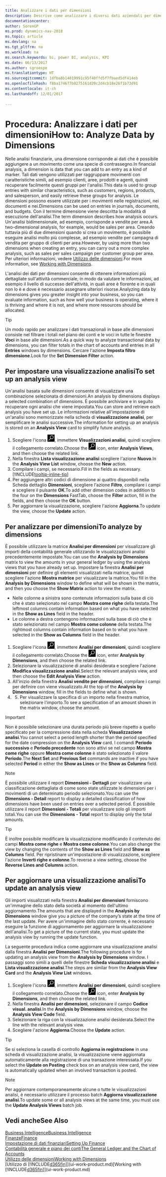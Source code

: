 ```yaml
---
title: Analizzare i dati per dimensioni
description: Descrive come analizzare i diversi dati aziendali per dimensioni.
documentationcenter: 
author: SorenGP
ms.prod: dynamics-nav-2018
ms.topic: article
ms.devlang: na
ms.tgt_pltfrm: na
ms.workload: na
ms.search.keywords: bi, power BI, analysis, KPI
ms.date: 06/13/2017
ms.author: sgroespe
ms.translationtype: HT
ms.sourcegitcommit: 1dfba8b14019991c95f40ffd5f7fbaed5df414eb
ms.openlocfilehash: f8ba174677b0275161d20c2d4cb18e26f1b73d91
ms.contentlocale: it-ch
ms.lasthandoff: 12/01/2017

---
```

#  <a name="how-to-analyze-data-by-dimensions"></a><span data-ttu-id="35460-103">Procedura: Analizzare i dati per dimensioni</span><span class="sxs-lookup"><span data-stu-id="35460-103">How to: Analyze Data by Dimensions</span></span>
<span data-ttu-id="35460-104">Nelle analisi finanziarie, una dimensione corrisponde ai dati che è possibile aggiungere a un movimento come una specie di contrassegno.</span><span class="sxs-lookup"><span data-stu-id="35460-104">In financial analysis, a dimension is data that you can add to an entry as a kind of marker.</span></span> <span data-ttu-id="35460-105">Tali dati vengono utilizzati per raggruppare movimenti con caratteristiche simili, ad esempio clienti, aree, prodotti e agenti, quindi recuperare facilmente questi gruppi per l'analisi.</span><span class="sxs-lookup"><span data-stu-id="35460-105">This data is used to group entries with similar characteristics, such as customers, regions, products, and salesperson, and easily retrieve these groups for analysis.</span></span> <span data-ttu-id="35460-106">Le dimensioni possono essere utilizzate per i movimenti nelle registrazioni, nei documenti e nei.</span><span class="sxs-lookup"><span data-stu-id="35460-106">Dimensions can be used on entries in journals, documents, and budgets.</span></span> <span data-ttu-id="35460-107">Con il termine dimensione viene descritta la modalità di esecuzione dell'analisi.</span><span class="sxs-lookup"><span data-stu-id="35460-107">The term dimension describes how analysis occurs.</span></span> <span data-ttu-id="35460-108">Un'analisi bidimensionale, ad esempio, corrisponde a vendite per area.</span><span class="sxs-lookup"><span data-stu-id="35460-108">A two-dimensional analysis, for example, would be sales per area.</span></span> <span data-ttu-id="35460-109">Creando tuttavia più di due dimensioni quando si crea un movimento, è possibile eseguire analisi molto più complesse, ad esempio vendite per campagna di vendita per gruppo di clienti per area.</span><span class="sxs-lookup"><span data-stu-id="35460-109">However, by using more than two dimensions when creating an entry, you can carry out a more complex analysis, such as sales per sales campaign per customer group per area.</span></span> <span data-ttu-id="35460-110">Per ulteriori informazioni, vedere [Utilizzo delle dimensioni](finance-dimensions.md).</span><span class="sxs-lookup"><span data-stu-id="35460-110">For more information, see [Working with Dimensions](finance-dimensions.md).</span></span>

<span data-ttu-id="35460-111">L'analisi dei dati per dimensioni consente di ottenere informazioni più dettagliate sull'attività commerciale, in modo da valutare le informazioni, ad esempio il livello di successo dell'attività, in quali aree è fiorente e in quali non lo è e dove è necessario assegnare ulteriori risorse.</span><span class="sxs-lookup"><span data-stu-id="35460-111">Analyzing data by dimensions gives you greater insight into your business, so you can evaluate information, such as how well your business is operating, where it is thriving and where it is not, and where more resources should be allocated.</span></span>

> [!TIP]
> <span data-ttu-id="35460-112">Un modo rapido per analizzare i dati transazionali in base alle dimensioni consiste nel filtrare i totali nel piano dei conti e le voci in tutte le finestre **Voci** in base alle dimensioni.</span><span class="sxs-lookup"><span data-stu-id="35460-112">As a quick way to analyze transactional data by dimensions, you can filter totals in the chart of accounts and entries in all **Entries** windows by dimensions.</span></span> <span data-ttu-id="35460-113">Cercare l'azione **Imposta filtro dimensione**.</span><span class="sxs-lookup"><span data-stu-id="35460-113">Look for the **Set Dimension Filter** action.</span></span>

## <a name="to-set-up-an-analysis-view"></a><span data-ttu-id="35460-114">Per impostare una visualizzazione analisi</span><span class="sxs-lookup"><span data-stu-id="35460-114">To set up an analysis view</span></span>  
<span data-ttu-id="35460-115">Un'analisi basata sulle dimensioni consente di visualizzare una combinazione selezionata di dimensioni.</span><span class="sxs-lookup"><span data-stu-id="35460-115">An analysis by dimensions displays a selected combination of dimensions.</span></span> <span data-ttu-id="35460-116">È possibile archiviare e in seguito recuperare ogni analisi che viene impostata.</span><span class="sxs-lookup"><span data-stu-id="35460-116">You can store and retrieve each analysis you have set up.</span></span> <span data-ttu-id="35460-117">Le informazioni relative all'impostazione di un'analisi sono memorizzate nella scheda di **visualizzazione analisi**, per semplificare le analisi successive.</span><span class="sxs-lookup"><span data-stu-id="35460-117">The information for setting up an analysis is stored on an **Analysis View** card to simplify future analysis.</span></span>  

1. <span data-ttu-id="35460-118">Scegliere l'icona ![Cerca pagina o report](media/ui-search/search_small.png "icona Cerca pagina o report"), immettere **Visualizzazioni analisi**, quindi scegliere il collegamento correlato.</span><span class="sxs-lookup"><span data-stu-id="35460-118">Choose the ![Search for Page or Report](media/ui-search/search_small.png "Search for Page or Report icon") icon, enter **Analysis Views**, and then choose the related link.</span></span>  
2. <span data-ttu-id="35460-119">Nella finestra **Lista visualizzazione analisi** scegliere l'azione **Nuovo**.</span><span class="sxs-lookup"><span data-stu-id="35460-119">In the **Analysis View List** window, choose the **New** action.</span></span>
3. <span data-ttu-id="35460-120">Compilare i campi, se necessario.</span><span class="sxs-lookup"><span data-stu-id="35460-120">Fill in the fields as necessary.</span></span> [!INCLUDE[tooltip-inline-tip](includes/tooltip-inline-tip_md.md)]
4. <span data-ttu-id="35460-121">Per aggiungere altri codici di dimensione ai quattro disponibili nella Scheda dettaglio **Dimensioni**, scegliere l'azione **Filtro**, compilare i campi e scegliere il pulsante **OK**.</span><span class="sxs-lookup"><span data-stu-id="35460-121">To add other dimension codes in addition to the four on the **Dimensions** FastTab, choose the **Filter** action, fill in the fields, and then choose the **OK** button.</span></span>  
5. <span data-ttu-id="35460-122">Per aggiornare la visualizzazione, scegliere l'azione **Aggiorna**.</span><span class="sxs-lookup"><span data-stu-id="35460-122">To update the view, choose the **Update** action.</span></span>

## <a name="to-analyze-by-dimensions"></a><span data-ttu-id="35460-123">Per analizzare per dimensioni</span><span class="sxs-lookup"><span data-stu-id="35460-123">To analyze by dimensions</span></span>
<span data-ttu-id="35460-124">È possibile utilizzare la matrice **Analisi per dimensioni** per visualizzare gli importi della contabilità generale utilizzando le visualizzazioni analisi precedentemente impostate.</span><span class="sxs-lookup"><span data-stu-id="35460-124">You can use the **Analysis by Dimensions** matrix to view the amounts in your general ledger by using the analysis views that you have already set up.</span></span> <span data-ttu-id="35460-125">Impostare la finestra **Analisi per dimensioni** per definire gli elementi visualizzati nella matrice, quindi scegliere l'azione **Mostra matrice** per visualizzare la matrice.</span><span class="sxs-lookup"><span data-stu-id="35460-125">You fill in the **Analysis by Dimensions** window to define what will be shown in the matrix, and then you choose the **Show Matrix** action to view the matrix.</span></span>  

- <span data-ttu-id="35460-126">Nelle colonne a sinistra sono contenute informazioni sulla base di ciò che è stato selezionato nel campo **Mostra come righe** della testata.</span><span class="sxs-lookup"><span data-stu-id="35460-126">The leftmost columns contain information based on what you have selected in the **Show as Lines** field in the header.</span></span>  
- <span data-ttu-id="35460-127">Le colonne a destra contengono informazioni sulla base di ciò che è stato selezionato nel campo **Mostra come colonne** della testata.</span><span class="sxs-lookup"><span data-stu-id="35460-127">The rightmost columns contain information based on to what you have selected in the **Show as Columns** field in the header.</span></span>  

1. <span data-ttu-id="35460-128">Scegliere l'icona ![Cerca pagina o report](media/ui-search/search_small.png "icona Cerca pagina o report"), immettere **Analisi per dimensioni**, quindi scegliere il collegamento correlato.</span><span class="sxs-lookup"><span data-stu-id="35460-128">Choose the ![Search for Page or Report](media/ui-search/search_small.png "Search for Page or Report icon") icon, enter **Analysis by Dimensions**, and then choose the related link.</span></span>  
2. <span data-ttu-id="35460-129">Selezionare la visualizzazione di analisi desiderata e scegliere l'azione **Modifica visualizzazione analisi**.</span><span class="sxs-lookup"><span data-stu-id="35460-129">Select the relevant analysis view,  and then choose the **Edit Analysis View** action.</span></span>
3. <span data-ttu-id="35460-130">All'inizio della finestra **Analisi vendite per dimensioni**, compilare i campi per definire con viene visualizzato.</span><span class="sxs-lookup"><span data-stu-id="35460-130">At the top of the **Analysis by Dimensions** window, fill in the fields to define what is shown.</span></span>
4. 5. <span data-ttu-id="35460-131">Per visualizzare la specifica di un importo nella finestra matrice, selezionare l'importo.</span><span class="sxs-lookup"><span data-stu-id="35460-131">To see a specification of an amount shown in the matrix window, choose the amount.</span></span>  

> [!IMPORTANT]  
>   <span data-ttu-id="35460-132">Non è possibile selezionare una durata periodo più breve rispetto a quello specificato per la compressione data nella scheda **Visualizzazione analisi**.</span><span class="sxs-lookup"><span data-stu-id="35460-132">You cannot select a period length shorter than the period specified for the date compression on the **Analysis View** card.</span></span> <span data-ttu-id="35460-133">I comandi **Periodo successivo** e **Periodo precedente** non sono attivi se nel campo **Mostra come righe** oppure **Mostra come colonne** è stato selezionato il valore **Periodo**.</span><span class="sxs-lookup"><span data-stu-id="35460-133">The **Next Set** and **Previous Set** commands are inactive if you have selected **Period** in either the **Show as Lines** or the **Show as Columns** field.</span></span>  

> [!NOTE]  
>   <span data-ttu-id="35460-134">È possibile utilizzare il report **Dimensioni - Dettagli** per visualizzare una classificazione dettagliata di come sono state utilizzate le dimensioni per i movimenti di un determinato periodo selezionato.</span><span class="sxs-lookup"><span data-stu-id="35460-134">You can use the **Dimensions - Detail** report to display a detailed classification of how dimensions have been used on entries over a selected period.</span></span> <span data-ttu-id="35460-135">È possibile utilizzare il report **Dimensioni - Totali** per visualizzare solo gli importi totali.</span><span class="sxs-lookup"><span data-stu-id="35460-135">You can use the **Dimensions - Total** report to display only the total amounts.</span></span>  

> [!TIP]  
>   <span data-ttu-id="35460-136">È inoltre possibile modificare la visualizzazione modificando il contenuto dei campi **Mostra come righe** e **Mostra come colonne**.</span><span class="sxs-lookup"><span data-stu-id="35460-136">You can also change the view by changing the contents of the **Show as Lines** field and **Show as Columns** field.</span></span> <span data-ttu-id="35460-137">Per ripristinare un'impostazione di visualizzazione, scegliere l'azione **Inverti righe e colonne**.</span><span class="sxs-lookup"><span data-stu-id="35460-137">To reverse a view setting, choose the **Reverse Lines and Columns** action.</span></span>

## <a name="to-update-an-analysis-view"></a><span data-ttu-id="35460-138">Per aggiornare una visualizzazione analisi</span><span class="sxs-lookup"><span data-stu-id="35460-138">To update an analysis view</span></span>  
<span data-ttu-id="35460-139">Gli importi visualizzati nella finestra **Analisi per dimensioni** forniscono un'immagine dello stato della società al momento dell'ultimo aggiornamento.</span><span class="sxs-lookup"><span data-stu-id="35460-139">The amounts that are displayed in the **Analysis by Dimensions** window give you a picture of the company’s state at the time of the last update.</span></span> <span data-ttu-id="35460-140">Per avere un'immagine dello stato corrente, è necessario eseguire la funzione di aggiornamento per aggiornare la visualizzazione dell'analisi.</span><span class="sxs-lookup"><span data-stu-id="35460-140">To get a picture of the current state, you must update the analysis view by running the update function.</span></span>

<span data-ttu-id="35460-141">La seguente procedura indica come aggiornare una visualizzazione analisi dalla finestra **Analisi per Dimensioni**.</span><span class="sxs-lookup"><span data-stu-id="35460-141">The following procedure is for updating an analysis view from the **Analysis by Dimensions** window.</span></span> <span data-ttu-id="35460-142">I passaggi sono simili a quelli delle finestre **Scheda visualizzazione analisi** e **Lista visualizzazione analisi**.</span><span class="sxs-lookup"><span data-stu-id="35460-142">The steps are similar from the **Analysis View Card** and the **Analysis View List** windows.</span></span>  

1. <span data-ttu-id="35460-143">Scegliere l'icona ![Cerca pagina o report](media/ui-search/search_small.png "icona Cerca pagina o report"), immettere **Analisi per dimensioni**, quindi scegliere il collegamento correlato.</span><span class="sxs-lookup"><span data-stu-id="35460-143">Choose the ![Search for Page or Report](media/ui-search/search_small.png "Search for Page or Report icon") icon, enter **Analysis by Dimensions**, and then choose the related link.</span></span>  
2. <span data-ttu-id="35460-144">Nella finestra **Analisi per dimensioni**, selezionare il campo **Codice visual. analisi**.</span><span class="sxs-lookup"><span data-stu-id="35460-144">In the **Analysis by Dimensions** window, choose the **Analysis View Code** field.</span></span>  
3. <span data-ttu-id="35460-145">Selezionare la riga con la visualizzazione analisi desiderata.</span><span class="sxs-lookup"><span data-stu-id="35460-145">Select the line with the relevant analysis view.</span></span>  
4. <span data-ttu-id="35460-146">Scegliere l'azione **Aggiorna**.</span><span class="sxs-lookup"><span data-stu-id="35460-146">Choose the **Update** action.</span></span>  

> [!TIP]  
>   <span data-ttu-id="35460-147">Se si seleziona la casella di controllo **Aggiorna in registrazione** in una scheda di visualizzazione analisi, la visualizzazione viene aggiornata automaticamente alla registrazione di una transazione interessata.</span><span class="sxs-lookup"><span data-stu-id="35460-147">If you select the **Update on Posting** check box on an analysis view card, the view is automatically updated when an involved transaction is posted.</span></span>

> [!NOTE]  
>   <span data-ttu-id="35460-148">Per aggiornare contemporaneamente alcune o tutte le visualizzazioni analisi, è necessario utilizzare il processo batch **Aggiorna visualizzazione analisi**.</span><span class="sxs-lookup"><span data-stu-id="35460-148">To update some or all analysis views at the same time, you must use the **Update Analysis Views** batch job.</span></span>  

## <a name="see-also"></a><span data-ttu-id="35460-149">Vedi anche</span><span class="sxs-lookup"><span data-stu-id="35460-149">See Also</span></span>
[<span data-ttu-id="35460-150">Business Intelligence</span><span class="sxs-lookup"><span data-stu-id="35460-150">Business Intelligence</span></span>](bi.md)  
[<span data-ttu-id="35460-151">Finanze</span><span class="sxs-lookup"><span data-stu-id="35460-151">Finance</span></span>](finance.md)  
[<span data-ttu-id="35460-152">Impostazione di dati finanziari</span><span class="sxs-lookup"><span data-stu-id="35460-152">Setting Up Finance</span></span>](finance-setup-finance.md)  
[<span data-ttu-id="35460-153">Contabilità generale e piano dei conti</span><span class="sxs-lookup"><span data-stu-id="35460-153">The General Ledger and the Chart of Accounts</span></span>](finance-general-ledger.md)  
[<span data-ttu-id="35460-154">Utilizzo delle dimensioni</span><span class="sxs-lookup"><span data-stu-id="35460-154">Working with Dimensions</span></span>](finance-dimensions.md)  
<span data-ttu-id="35460-155">[Utilizzo di [!INCLUDE[d365fin](includes/d365fin_md.md)]](ui-work-product.md)</span><span class="sxs-lookup"><span data-stu-id="35460-155">[Working with [!INCLUDE[d365fin](includes/d365fin_md.md)]](ui-work-product.md)</span></span>  

